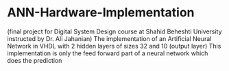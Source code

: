 # ANN-Hardware-Implementation
(final project for Digital System Design course at Shahid Beheshti University instructed by Dr. Ali Jahanian)
The implementation of an Artificial Neural Network in VHDL with 2 hidden layers of sizes 32 and 10 (output layer)
This implementation is only the feed forward part of a neural network which does the prediction
